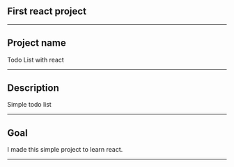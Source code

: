 ## First react project
- - -
## Project name
Todo List with react
- - - 
## Description
Simple todo list
- - -
## Goal
I made this simple project to learn react.
- - -
